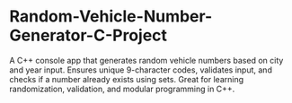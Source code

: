 # Random-Vehicle-Number-Generator-C-Project
A C++ console app that generates random vehicle numbers based on city and year input. Ensures unique 9-character codes, validates input, and checks if a number already exists using sets. Great for learning randomization, validation, and modular programming in C++.
